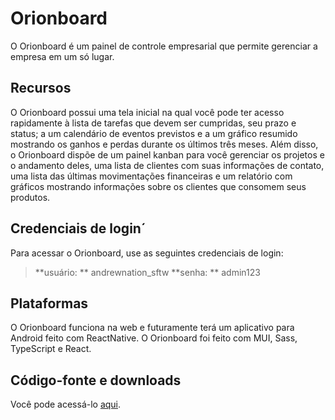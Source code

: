 # Orionboard

O Orionboard é um painel de controle empresarial que permite gerenciar a empresa em um só lugar.

## Recursos

O Orionboard possui uma tela inicial na qual você pode ter acesso rapidamente à lista de tarefas que devem ser cumpridas, seu prazo e status; a um calendário de eventos previstos e a um gráfico resumido mostrando os ganhos e perdas durante os últimos três meses. Além disso, o Orionboard dispõe de um painel kanban para você gerenciar os projetos e o andamento deles, uma lista de clientes com suas informações de contato, uma lista das últimas movimentações financeiras e um relatório com gráficos mostrando informações sobre os clientes que consomem seus produtos.

## Credenciais de login´

Para acessar o Orionboard, use as seguintes credenciais de login:

> **usuário: ** andrewnation_sftw
> **senha: ** admin123

## Plataformas

O Orionboard funciona na web e futuramente terá um aplicativo para Android feito com ReactNative. O Orionboard foi feito com MUI, Sass, TypeScript e React.

## Código-fonte e downloads
Você pode acessá-lo [aqui](https://oriondashboard.vercel.app/dashboard).